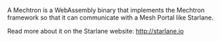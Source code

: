 A Mechtron is a WebAssembly binary that implements the Mechtron framework so that it can communicate with a Mesh Portal like Starlane.

Read more about it on the Starlane website: http://starlane.io
